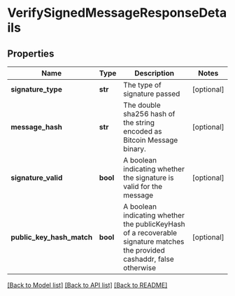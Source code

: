 # VerifySignedMessageResponseDetails

## Properties
Name | Type | Description | Notes
------------ | ------------- | ------------- | -------------
**signature_type** | **str** | The type of signature passed | [optional] 
**message_hash** | **str** | The double sha256 hash of the string encoded as Bitcoin Message binary. | [optional] 
**signature_valid** | **bool** | A boolean indicating whether the signature is valid for the message | [optional] 
**public_key_hash_match** | **bool** | A boolean indicating whether the publicKeyHash of a recoverable signature matches the provided cashaddr, false otherwise | [optional] 

[[Back to Model list]](../README.md#documentation-for-models) [[Back to API list]](../README.md#documentation-for-api-endpoints) [[Back to README]](../README.md)


